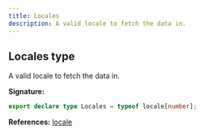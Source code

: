 ```yaml
---
title: Locales
description: A valid locale to fetch the data in.
---
```


## Locales type

A valid locale to fetch the data in.

**Signature:**

```ts
export declare type Locales = typeof locale[number];
```

**References:** [locale](/shieldbow/api/locale.md)

